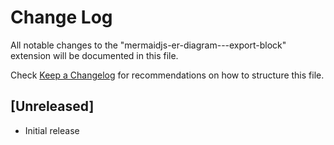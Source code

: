 # Change Log

All notable changes to the "mermaidjs-er-diagram---export-block" extension will be documented in this file.

Check [Keep a Changelog](http://keepachangelog.com/) for recommendations on how to structure this file.

## [Unreleased]

- Initial release